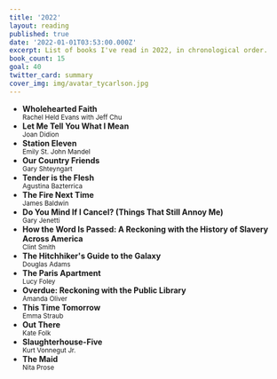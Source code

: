 ```yaml
---
title: '2022'
layout: reading
published: true
date: '2022-01-01T03:53:00.000Z'
excerpt: List of books I've read in 2022, in chronological order.
book_count: 15
goal: 40
twitter_card: summary
cover_img: img/avatar_tycarlson.jpg
---
```


- **Wholehearted Faith**
  <div><small>Rachel Held Evans with Jeff Chu</small></div>
- **Let Me Tell You What I Mean**
  <div><small>Joan Didion</small></div>
- **Station Eleven**
  <div><small>Emily St. John Mandel</small></div>
- **Our Country Friends**
  <div><small>Gary Shteyngart</small></div>
- **Tender is the Flesh**
  <div><small>Agustina Bazterrica</small></div>
- **The Fire Next Time**
  <div><small>James Baldwin</small></div>
- **Do You Mind If I Cancel? (Things That Still Annoy Me)**
  <div><small>Gary Jenetti</small></div>
- **How the Word Is Passed: A Reckoning with the History of Slavery Across America**
  <div><small>Clint Smith</small></div>
- **The Hitchhiker's Guide to the Galaxy**
  <div><small>Douglas Adams</small></div>
- **The Paris Apartment**
  <div><small>Lucy Foley</small></div>
- **Overdue: Reckoning with the Public Library**
  <div><small>Amanda Oliver</small></div>
- **This Time Tomorrow**
  <div><small>Emma Straub</small></div>
- **Out There**
  <div><small>Kate Folk</small></div>
- **Slaughterhouse-Five**
  <div><small>Kurt Vonnegut Jr.</small></div>
- **The Maid**
  <div><small>Nita Prose</small></div>

